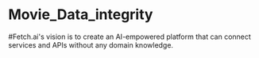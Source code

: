 # Movie_Data_integrity
#Fetch.ai's vision is to create an AI-empowered platform that can connect services and APIs without any domain knowledge. 
